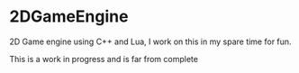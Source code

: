 # 2DGameEngine

2D Game engine using C++ and Lua, I work on this in my spare time for fun.

This is a work in progress and is far from complete